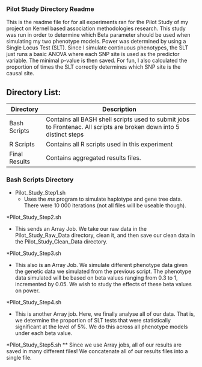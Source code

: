 ### Pilot Study Directory Readme
This is the readme file for for all experiments ran for the Pilot Study of my project on Kernel based association methodologies research. This study was run in order to determine which Beta parameter should be used when simulating my two phenotype models. Power was determined by using a Single Locus Test (SLT). Since I simulate continuous phenotypes, the SLT just runs a basic ANOVA where each SNP site is used as the predictor variable. The minimal p-value is then saved. For fun, I also calculated the proportion of times the SLT correctly determines which SNP site is the causal site.

## Directory List:

Directory | Description
--------- | ---------
Bash Scripts | Contains all BASH shell scripts used to submit jobs to Frontenac. All scripts are broken down into 5 distinct steps
R Scripts | Contains all R scripts used in this experiment
Final Results | Contains aggregated results files.


### Bash Scripts Directory

* Pilot_Study_Step1.sh
  * Uses the *ms* program to simulate haplotype and gene tree data. There were 10 000 iterations (not all files will be useable though).

*Pilot_Study_Step2.sh
  * This sends an Array Job. We take our raw data in the Pilot_Study_Raw_Data directory, clean it, and then save our clean data in the Pilot_Study_Clean_Data directory.


*Pilot_Study_Step3.sh
  * This also is an Array Job. We simulate different phenotype data given the genetic data we simulated from the previous script. The phenotype data simulated will be based on beta values ranging from 0.3 to 1, incremented by 0.05. We wish to study the effects of these beta values on power.

*Pilot_Study_Step4.sh
  * This is another Array job. Here, we finally analyse all of our data. That is, we determine the proportion of SLT tests that were statistically significant at the level of 5%. We do this across all phenotype models under each beta value.

*Pilot_Study_Step5.sh
  ** Since we use Array jobs, all of our results are saved in many different files! We concatenate all of our results files into a single file. 


